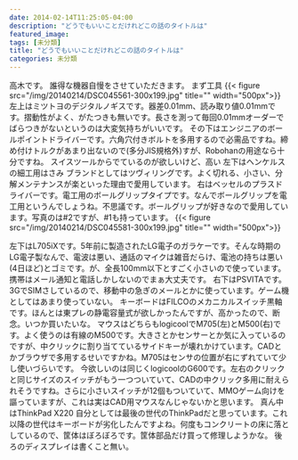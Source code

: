 ```yaml
---
date: 2014-02-14T11:25:05-04:00
description: "どうでもいいことだけれどこの話のタイトルは"
featured_image: 
tags: [未分類]
title: "どうでもいいことだけれどこの話のタイトルは"
categories: 未分類
---
```


高木です。
誰得な機器自慢をさせていただきます。
まず工具
{{< figure src="/img/20140214/DSC045561-300x199.jpg" title="" width="500px">}}
左上はミツトヨのデジタルノギスです。器差0.01mm、読み取り値0.01mmです。摺動性がよく、がたつきも無いです。長さを測って毎回0.01mmオーダーでばらつきがないというのは大変気持ちがいいです。
その下はエンジニアのボールポイントドライバーです。六角穴付きボルトを多用するので必需品ですね。締め付けトルクがあまり出ないので(多分JIS規格外)すが、Robohanの用途なら十分ですね。 スイスツールからでているのが欲しいけど、高い
左下はヘンケルスの細工用はさみ ブランドとしてはツヴィリングです。よく切れる、小さい、分解メンテナンスが楽といった理由で愛用しています。
右はベッセルのプラスドライバーです。電工用のボールグリップタイプです。なんでボールグリップを電工用というんでしょうね。不思議です。ボールグリップが好きなので愛用しています。写真のは#2ですが、#1も持っています。
 {{< figure src="/img/20140214/DSC045581-300x199.jpg" title="" width="500px">}}

左下はL705iXです。5年前に製造されたLG電子のガラケーです。そんな時期のLG電子製なんで、電波は悪い、通話のマイクは雑音だらけ、電池の持ちは悪い(4日ほど)とゴミです。が、全長100mm以下とすごく小さいので使っています。携帯はメール通知と電話しかしないのでまぁ大丈夫です。
右下はPSVITAです。3GでSIMさしているので、移動中の急ぎのメールとかに使っています。ゲーム機としてはあまり使っていない。
キーボードはFILCOのメカニカルスイッチ黒軸です。ほんとは東プレの静電容量式が欲しかったんですが、高かったので、断念。いつか買いたいな。
マウスはどちらもlogicoolでM705(左)とM500(右)です。よく使うのは有線のM500です。大きさとかセンサーとか気に入っているのですが、中クリックに割り当てているサイドキーが壊れかけています。CADとかブラウザで多用するせいですかね。M705はセンサの位置が右にずれていて少し使いづらいです。
今欲しいのは同じくlogicoolのG600です。左右のクリックと同じサイズのスイッチがもう一つついていて、CADの中クリック多用に耐えられそうですね。さらに小さいスイッチが12個もついていて、MMOゲーム向けを謳っていますが、これは実はCAD用マウスなんじゃないかと思います。
真ん中はThinkPad X220 自分としては最後の世代のThinkPadだと思っています。これ以降の世代はキーボードが劣化したんですよね。何度もコンクリートの床に落としているので、筐体はぼろぼろです。筐体部品だけ買って修理しようかな。
後ろのディスプレイは書くこと無い。
